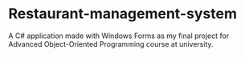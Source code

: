 # Restaurant-management-system
A C# application made with Windows Forms as my final project for Advanced Object-Oriented Programming course at university.
